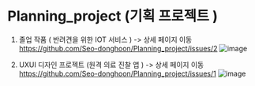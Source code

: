 # Planning_project (기획 프로젝트 )

1. 졸업 작품 ( 반려견을 위한 IOT 서비스 )  -> 상세 페이지 이동 https://github.com/Seo-donghoon/Planning_project/issues/2
![image](https://user-images.githubusercontent.com/67277380/165442487-711be12d-b7ad-4f03-8769-e132328051e7.png)


2. UXUI 디자인 프로젝트 (원격 의료 진찰 앱 ) -> 상세 페이지 이동 https://github.com/Seo-donghoon/Planning_project/issues/1
![image](https://user-images.githubusercontent.com/67277380/165442631-a16da8a7-221c-453e-b1f4-6cae7f17ca69.png)
